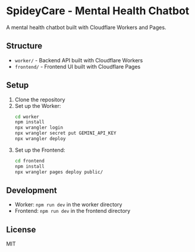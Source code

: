 # SpideyCare - Mental Health Chatbot

A mental health chatbot built with Cloudflare Workers and Pages.

## Structure
- `worker/` - Backend API built with Cloudflare Workers
- `frontend/` - Frontend UI built with Cloudflare Pages

## Setup
1. Clone the repository
2. Set up the Worker:
   ```bash
   cd worker
   npm install
   npx wrangler login
   npx wrangler secret put GEMINI_API_KEY
   npx wrangler deploy
   ```
3. Set up the Frontend:
   ```bash
   cd frontend
   npm install
   npx wrangler pages deploy public/
   ```

## Development
- Worker: `npm run dev` in the worker directory
- Frontend: `npm run dev` in the frontend directory

## License
MIT